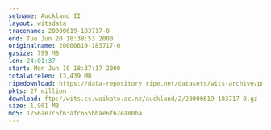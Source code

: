 ```yaml
---
setname: Auckland II
layout: witsdata
tracename: 20000619-183717-0
end: Tue Jun 20 18:38:53 2000
originalname: 20000619-183717-0
gzsize: 799 MB
len: 24:01:37
start: Mon Jun 19 18:37:17 2000
totalwirelen: 13,439 MB
ripedownload: https://data-repository.ripe.net/datasets/wits-archive/pma/long/auck/2//20000619-183717-0.gz
pkts: 27 million
download: ftp://wits.cs.waikato.ac.nz/auckland/2/20000619-183717-0.gz
size: 1,981 MB
md5: 1756ae7c5f63afc655bbae6f62ea80ba
---
```

